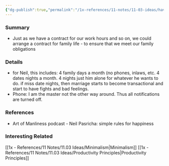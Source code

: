 ```yaml
---
{"dg-publish":true,"permalink":"/1x-references/11-notes/11-03-ideas/have-a-contract-to-strengthen-your-family-relationships/","title":"Have a contract to strengthen your family relationships","created":"2024-02-14T20:18:31.279+03:00","updated":"2024-02-14T20:18:31.279+03:00"}
---
```



### Summary
- Just as we have a contract for our work hours and so on, we could arrange a contract for family life - to ensure that we meet our family obligations

### Details
- for Neil, this includes: 4 family days a month (no phones, inlaws, etc. 4 dates nights a month. 4 nights just him alone for whatever he wants to do. if miss date nights, then marriage starts to become transactional and start to have fights and bad feelings.
- Phone: I am the master not the other way around. Thus all notifications are turned off.

### References
- Art of Manliness podcast - Neil Pasricha: simple rules for happiness

### Interesting Related
[[1x - References/11 Notes/11.03 Ideas/Minimalism\|Minimalism]]
[[1x - References/11 Notes/11.03 Ideas/Productivity Principles\|Productivity Principles]]